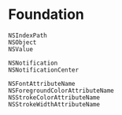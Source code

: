 # Foundation

```
NSIndexPath
NSObject
NSValue
```

```
NSNotification
NSNotificationCenter
```

```
NSFontAttributeName
NSForegroundColorAttributeName
NSStrokeColorAttributeName
NSStrokeWidthAttributeName
```
